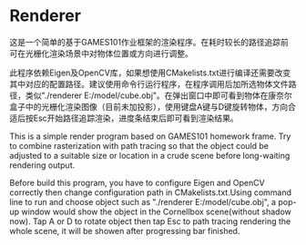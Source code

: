 # Renderer
这是一个简单的基于GAMES101作业框架的渲染程序。在耗时较长的路径追踪前可在光栅化渲染场景中对物体位置或方向进行调整。

此程序依赖Eigen及OpenCV库，如果想使用CMakelists.txt进行编译还需要改变其中对应的配置路径。建议使用命令行运行程序，在程序调用后加所选物体文件路径，类似"./renderer E:/model/cube.obj"。在弹出窗口中即可看到物体在康奈尔盒子中的光栅化渲染图像（目前未加投影），使用键盘A键与D键旋转物体，方向合适后按Esc开始路径追踪渲染，进度条结束后即可看到渲染结果。

This is a simple render program based on GAMES101 homework frame. Try to combine rasterization with path tracing so that the object could be adjusted to a suitable size or location in a crude scene before long-waiting rendering output.

Before build this program, you have to configure Eigen and OpenCV correctly then change configuration path in CMakelists.txt.Using command line to run and choose object such as "./renderer E:/model/cube.obj", a pop-up window would show the object in the Cornellbox scene(without shadow now). Tap A or D to rotate object then tap Esc to path tracing rendering the whole scene, it will be showen after progressing bar finished.
